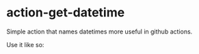 # action-get-datetime

Simple action that names datetimes more useful in github actions.

Use it like so:

```yaml

```
